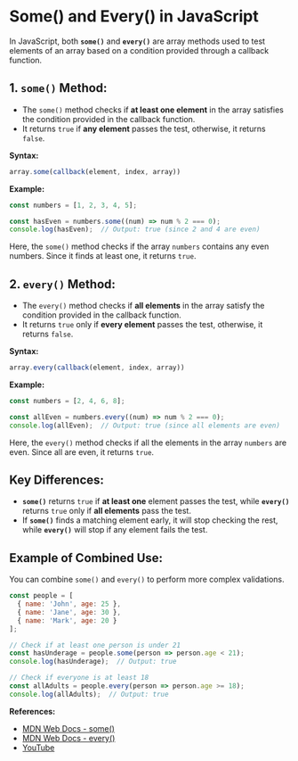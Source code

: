 # Some() and Every() in JavaScript

In JavaScript, both **`some()`** and **`every()`** are array methods used to test elements of an array based on a condition provided through a callback function.

## 1. **`some()` Method:**
- The `some()` method checks if **at least one element** in the array satisfies the condition provided in the callback function.
- It returns `true` if **any element** passes the test, otherwise, it returns `false`.

**Syntax:**
```javascript
array.some(callback(element, index, array))
```

**Example:**
```javascript
const numbers = [1, 2, 3, 4, 5];

const hasEven = numbers.some((num) => num % 2 === 0);
console.log(hasEven);  // Output: true (since 2 and 4 are even)
```
Here, the `some()` method checks if the array `numbers` contains any even numbers. Since it finds at least one, it returns `true`.

## 2. **`every()` Method:**
- The `every()` method checks if **all elements** in the array satisfy the condition provided in the callback function.
- It returns `true` only if **every element** passes the test, otherwise, it returns `false`.

**Syntax:**
```javascript
array.every(callback(element, index, array))
```

**Example:**
```javascript
const numbers = [2, 4, 6, 8];

const allEven = numbers.every((num) => num % 2 === 0);
console.log(allEven);  // Output: true (since all elements are even)
```
Here, the `every()` method checks if all the elements in the array `numbers` are even. Since all are even, it returns `true`.

## Key Differences:
- **`some()`** returns `true` if **at least one** element passes the test, while **`every()`** returns `true` only if **all elements** pass the test.
- If **`some()`** finds a matching element early, it will stop checking the rest, while **`every()`** will stop if any element fails the test.

## Example of Combined Use:
You can combine `some()` and `every()` to perform more complex validations.

```javascript
const people = [
  { name: 'John', age: 25 },
  { name: 'Jane', age: 30 },
  { name: 'Mark', age: 20 }
];

// Check if at least one person is under 21
const hasUnderage = people.some(person => person.age < 21);
console.log(hasUnderage);  // Output: true

// Check if everyone is at least 18
const allAdults = people.every(person => person.age >= 18);
console.log(allAdults);  // Output: true
```

**References:**
- [MDN Web Docs - some()](https://developer.mozilla.org/en-US/docs/Web/JavaScript/Reference/Global_Objects/Array/some)
- [MDN Web Docs - every()](https://developer.mozilla.org/en-US/docs/Web/JavaScript/Reference/Global_Objects/Array/every)
- [YouTube](https://www.youtube.com/watch?v=UkbmmtvxpXA&list=PLfEr2kn3s-br9ZFmejfLhAgMbGgbpdof8&index=85&pp=iAQB)